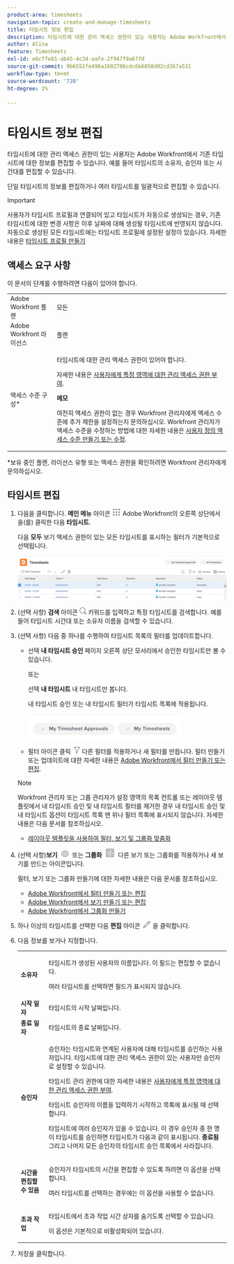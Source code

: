 ```yaml
---
product-area: timesheets
navigation-topic: create-and-manage-timesheets
title: 타임시트 정보 편집
description: 타임시트에 대한 관리 액세스 권한이 있는 사용자는 Adobe Workfront에서 기존 타임시트에 대한 정보를 편집할 수 있습니다. 예를 들어 타임시트의 소유자, 승인자 또는 시간대를 편집할 수 있습니다.
author: Alina
feature: Timesheets
exl-id: e6cffe81-ab45-4c34-aafe-2f947f9a67fd
source-git-commit: 9b6552fe496a1602786cdc6b6050d02cd367a531
workflow-type: tm+mt
source-wordcount: '728'
ht-degree: 2%

---
```


# 타임시트 정보 편집

타임시트에 대한 관리 액세스 권한이 있는 사용자는 Adobe Workfront에서 기존 타임시트에 대한 정보를 편집할 수 있습니다. 예를 들어 타임시트의 소유자, 승인자 또는 시간대를 편집할 수 있습니다.

단일 타임시트의 정보를 편집하거나 여러 타임시트를 일괄적으로 편집할 수 있습니다.

>[!IMPORTANT]
>
>사용자가 타임시트 프로필과 연결되어 있고 타임시트가 자동으로 생성되는 경우, 기존 타임시트에 대한 변경 사항은 이후 날짜에 대해 생성될 타임시트에 반영되지 않습니다. 자동으로 생성된 모든 타임시트에는 타임시트 프로필에 설정된 설정이 있습니다. 자세한 내용은 [타임시트 프로필 만들기](../create-and-manage-timesheets/create-timesheet-profiles.md)


## 액세스 요구 사항

이 문서의 단계를 수행하려면 다음이 있어야 합니다.

<table style="table-layout:auto"> 
 <col> 
 <col> 
 <tbody> 
  <tr> 
   <td role="rowheader">Adobe Workfront 플랜</td> 
   <td> <p>모든</p> </td> 
  </tr> 
  <tr> 
   <td role="rowheader">Adobe Workfront 라이선스</td> 
   <td> <p>플랜 </p> </td> 
  </tr> 
  <tr> 
   <td role="rowheader">액세스 수준 구성*</td> 
   <td> <p>타임시트에 대한 관리 액세스 권한이 있어야 합니다. </p> <p>자세한 내용은 <a href="../../administration-and-setup/add-users/configure-and-grant-access/grant-users-admin-access-certain-areas.md" class="MCXref xref">사용자에게 특정 영역에 대한 관리 액세스 권한 부여</a>.</p> <p><b>메모</b>

여전히 액세스 권한이 없는 경우 Workfront 관리자에게 액세스 수준에 추가 제한을 설정하는지 문의하십시오. Workfront 관리자가 액세스 수준을 수정하는 방법에 대한 자세한 내용은 <a href="../../administration-and-setup/add-users/configure-and-grant-access/create-modify-access-levels.md" class="MCXref xref">사용자 정의 액세스 수준 만들기 또는 수정</a>.</p> </td>
</tr> 
 </tbody> 
</table>

&#42;보유 중인 플랜, 라이선스 유형 또는 액세스 권한을 확인하려면 Workfront 관리자에게 문의하십시오.

## 타임시트 편집

1. 다음을 클릭합니다. **메인 메뉴** 아이콘 ![](assets/main-menu-icon.png) Adobe Workfront의 오른쪽 상단에서 을(를) 클릭한 다음 **타임시트**.

   다음 **모두** 보기 액세스 권한이 있는 모든 타임시트를 표시하는 필터가 기본적으로 선택됩니다.

   ![](assets/timesheet-list-one-timesheet-selected-nwe-350x70.png)

1. (선택 사항) **검색** 아이콘 ![](assets/search-icon.png) 키워드를 입력하고 특정 타임시트를 검색합니다. 예를 들어 타임시트 시간대 또는 소유자 이름을 검색할 수 있습니다.

1. (선택 사항) 다음 중 하나를 수행하여 타임시트 목록의 필터를 업데이트합니다.

   * 선택 **내 타임시트 승인** 페이지 오른쪽 상단 모서리에서 승인한 타임시트만 볼 수 있습니다.

     또는

     선택 **내 타임시트** 내 타임시트만 봅니다.

     내 타임시트 승인 또는 내 타임시트 필터가 타임시트 목록에 적용됩니다.

     ![](assets/my-timesheet-approvals-my-timesheets-pills-on-timesheets-list-nwe-350x58.png)

   * 필터 아이콘 클릭 ![](assets/filter-nwepng.png) 다른 필터를 적용하거나 새 필터를 만듭니다. 필터 만들기 또는 업데이트에 대한 자세한 내용은 [Adobe Workfront에서 필터 만들기 또는 편집](../../reports-and-dashboards/reports/reporting-elements/create-filters.md).

   >[!NOTE]
   >
   >Workfront 관리자 또는 그룹 관리자가 설정 영역의 목록 컨트롤 또는 레이아웃 템플릿에서 내 타임시트 승인 및 내 타임시트 필터를 제거한 경우 내 타임시트 승인 및 내 타임시트 옵션이 타임시트 목록 맨 위나 필터 목록에 표시되지 않습니다. 자세한 내용은 다음 문서를 참조하십시오.
   >
   >   
   >   
   * [레이아웃 템플릿을 사용하여 필터, 보기 및 그룹화 맞춤화](../../administration-and-setup/customize-workfront/use-layout-templates/customize-fvg-list-controls-layout-template.md)
   >   
   >

1. (선택 사항)**보기** ![](assets/view-icon.png) 또는 **그룹화** ![](assets/grouping.png) 다른 보기 또는 그룹화를 적용하거나 새 보기를 만드는 아이콘입니다.

   필터, 보기 또는 그룹화 만들기에 대한 자세한 내용은 다음 문서를 참조하십시오.

   * [Adobe Workfront에서 필터 만들기 또는 편집](../../reports-and-dashboards/reports/reporting-elements/create-filters.md)
   * [Adobe Workfront에서 보기 만들기 또는 편집](../../reports-and-dashboards/reports/reporting-elements/create-edit-views.md)
   * [Adobe Workfront에서 그룹화 만들기](../../reports-and-dashboards/reports/reporting-elements/create-groupings.md)

1. 하나 이상의 타임시트를 선택한 다음 **편집** 아이콘 ![](assets/edit-icon.png) 을 클릭합니다.
1. 다음 정보를 보거나 지정합니다.

   <table style="table-layout:auto"> 
    <col> 
    <col> 
    <tbody> 
     <tr> 
      <td role="rowheader"><strong>소유자</strong> </td> 
      <td> <p>타임시트가 생성된 사용자의 이름입니다. 이 필드는 편집할 수 없습니다. </p> <p>여러 타임시트를 선택하면 필드가 표시되지 않습니다. </p> </td> 
     </tr> 
     <tr> 
      <td role="rowheader"><strong>시작 일자</strong> </td> 
      <td>타임시트의 시작 날짜입니다.</td> 
     </tr> 
     <tr> 
      <td role="rowheader"><strong>종료 일자</strong> </td> 
      <td> 타임시트의 종료 날짜입니다.</td> 
     </tr> 
     <tr> 
      <td role="rowheader"><strong>승인자</strong> </td> 
      <td> <p>승인자는 타임시트와 연계된 사용자에 대해 타임시트를 승인하는 사용자입니다. 타임시트에 대한 관리 액세스 권한이 있는 사용자만 승인자로 설정할 수 있습니다. </p> <p>타임시트 관리 권한에 대한 자세한 내용은 <a href="../../administration-and-setup/add-users/configure-and-grant-access/grant-users-admin-access-certain-areas.md" class="MCXref xref">사용자에게 특정 영역에 대한 관리 액세스 권한 부여</a>.</p> <p>타임시트 승인자의 이름을 입력하기 시작하고 목록에 표시될 때 선택합니다.</p> <p>타임시트에 여러 승인자가 있을 수 있습니다. 이 경우 승인자 중 한 명이 타임시트를 승인하면 타임시트가 다음과 같이 표시됩니다. <strong>종료됨</strong> 그리고 나머지 모든 승인자의 타임시트 승인 목록에서 사라집니다.</p> </td> 
     </tr> 
     <tr> 
      <td role="rowheader"><strong>시간을 편집할 수 있음</strong> </td> 
      <td> <p>승인자가 타임시트의 시간을 편집할 수 있도록 하려면 이 옵션을 선택합니다.</p> <p>여러 타임시트를 선택하는 경우에는 이 옵션을 사용할 수 없습니다. </p> </td> 
     </tr> 
     <tr data-mc-conditions=""> 
      <td role="rowheader"><span style="font-weight: bold;">초과 작업</span> </td> 
      <td> <p>타임시트에서 초과 작업 시간 상자를 숨기도록 선택할 수 있습니다.</p> <p>이 옵션은 기본적으로 비활성화되어 있습니다.</p> </td> 
     </tr> 
    </tbody> 
   </table>

1. 저장을 클릭합니다.

